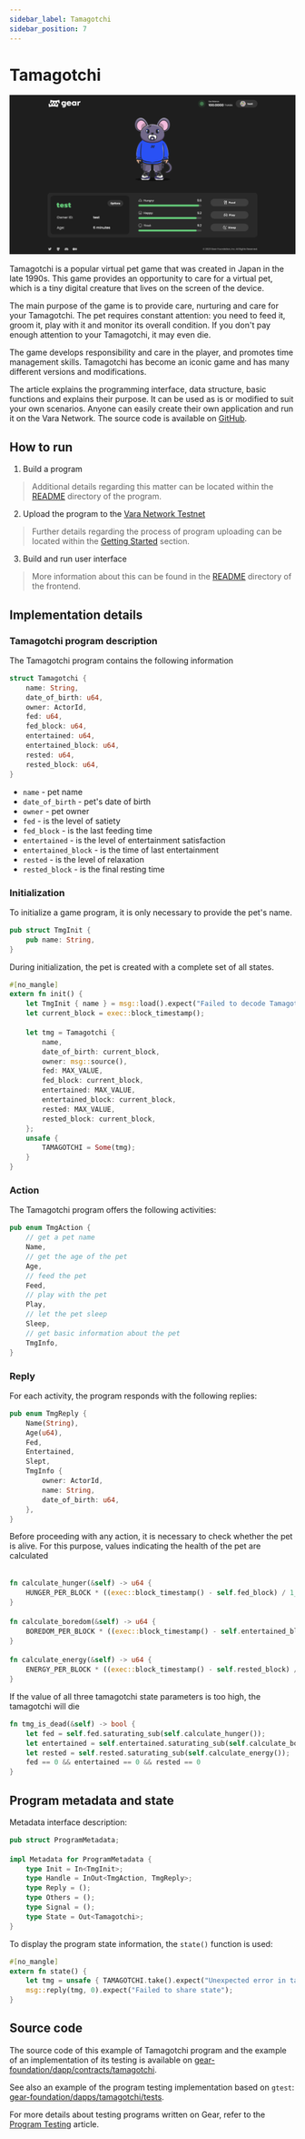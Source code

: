 ```yaml
---
sidebar_label: Tamagotchi
sidebar_position: 7
---
```


# Tamagotchi

![tamagotchi](../img/tamagotchi.png)

Tamagotchi is a popular virtual pet game that was created in Japan in the late 1990s. This game provides an opportunity to care for a virtual pet, which is a tiny digital creature that lives on the screen of the device.

The main purpose of the game is to provide care, nurturing and care for your Tamagotchi. The pet requires constant attention: you need to feed it, groom it, play with it and monitor its overall condition. If you don't pay enough attention to your Tamagotchi, it may even die.

The game develops responsibility and care in the player, and promotes time management skills. Tamagotchi has become an iconic game and has many different versions and modifications.

The article explains the programming interface, data structure, basic functions and explains their purpose. It can be used as is or modified to suit your own scenarios. Anyone can easily create their own application and run it on the Vara Network. The source code is available on [GitHub](https://github.com/gear-foundation/dapps/tree/master/contracts/tamagotchi).

## How to run

1. Build a program
> Additional details regarding this matter can be located within the [README](https://github.com/gear-foundation/dapps/tree/master/contracts/tamagotchi/README.md) directory of the program.

2. Upload the program to the [Vara Network Testnet](https://idea.gear-tech.io/programs?node=wss%3A%2F%2Ftestnet.vara.network)
> Further details regarding the process of program uploading can be located within the [Getting Started](../../getting-started-in-5-minutes#deploy-your-program-to-the-testnet) section.

3. Build and run user interface
> More information about this can be found in the [README](https://github.com/gear-foundation/dapps/blob/master/frontend/apps/tamagotchi/README.md) directory of the frontend.

## Implementation details

### Tamagotchi program description

The Tamagotchi program contains the following information

```rust title="tamagotchi/src/lib.rs"
struct Tamagotchi {
    name: String,
    date_of_birth: u64,
    owner: ActorId,
    fed: u64,
    fed_block: u64,
    entertained: u64,
    entertained_block: u64,
    rested: u64,
    rested_block: u64,
}
```
* `name` - pet name
* `date_of_birth` - pet's date of birth
* `owner` - pet owner
* `fed` - is the level of satiety
* `fed_block` - is the last feeding time
* `entertained` - is the level of entertainment satisfaction
* `entertained_block` - is the time of last entertainment
* `rested` - is the level of relaxation
* `rested_block` - is the final resting time

### Initialization

To initialize a game program, it is only necessary to provide the pet's name.

```rust title="tamagotchi/io/src/lib.rs"
pub struct TmgInit {
    pub name: String,
}
```

During initialization, the pet is created with a complete set of all states.

```rust title="tamagotchi/src/lib.rs"
#[no_mangle]
extern fn init() {
    let TmgInit { name } = msg::load().expect("Failed to decode Tamagotchi name");
    let current_block = exec::block_timestamp();

    let tmg = Tamagotchi {
        name,
        date_of_birth: current_block,
        owner: msg::source(),
        fed: MAX_VALUE,
        fed_block: current_block,
        entertained: MAX_VALUE,
        entertained_block: current_block,
        rested: MAX_VALUE,
        rested_block: current_block,
    };
    unsafe {
        TAMAGOTCHI = Some(tmg);
    }
}
```

### Action

The Tamagotchi program offers the following activities:

```rust title="tamagotchi/io/src/lib.rs"
pub enum TmgAction {
    // get a pet name
    Name,
    // get the age of the pet
    Age,
    // feed the pet
    Feed,
    // play with the pet
    Play,
    // let the pet sleep
    Sleep,
    // get basic information about the pet
    TmgInfo,
}
```

### Reply

For each activity, the program responds with the following replies:

```rust title="tamagotchi/io/src/lib.rs"
pub enum TmgReply {
    Name(String),
    Age(u64),
    Fed,
    Entertained,
    Slept,
    TmgInfo {
        owner: ActorId,
        name: String,
        date_of_birth: u64,
    },
}
```

Before proceeding with any action, it is necessary to check whether the pet is alive. For this purpose, values indicating the health of the pet are calculated

```rust title="tamagotchi/src/lib.rs"

fn calculate_hunger(&self) -> u64 {
    HUNGER_PER_BLOCK * ((exec::block_timestamp() - self.fed_block) / 1_000)
}

fn calculate_boredom(&self) -> u64 {
    BOREDOM_PER_BLOCK * ((exec::block_timestamp() - self.entertained_block) / 1000)
}

fn calculate_energy(&self) -> u64 {
    ENERGY_PER_BLOCK * ((exec::block_timestamp() - self.rested_block) / 1000)
}

```

If the value of all three tamagotchi state parameters is too high, the tamagotchi will die

```rust title="tamagotchi/src/lib.rs"
fn tmg_is_dead(&self) -> bool {
    let fed = self.fed.saturating_sub(self.calculate_hunger());
    let entertained = self.entertained.saturating_sub(self.calculate_boredom());
    let rested = self.rested.saturating_sub(self.calculate_energy());
    fed == 0 && entertained == 0 && rested == 0
}
```

## Program metadata and state
Metadata interface description:

```rust title="tamagotchi/io/src/lib.rs"
pub struct ProgramMetadata;

impl Metadata for ProgramMetadata {
    type Init = In<TmgInit>;
    type Handle = InOut<TmgAction, TmgReply>;
    type Reply = ();
    type Others = ();
    type Signal = ();
    type State = Out<Tamagotchi>;
}
```

To display the program state information, the `state()` function is used:

```rust title="tamagotchi/src/lib.rs"
#[no_mangle]
extern fn state() {
    let tmg = unsafe { TAMAGOTCHI.take().expect("Unexpected error in taking state") };
    msg::reply(tmg, 0).expect("Failed to share state");
}

```

## Source code

The source code of this example of Tamagotchi program and the example of an implementation of its testing is available on [gear-foundation/dapp/contracts/tamagotchi](https://github.com/gear-foundation/dapps/tree/master/contracts/tamagotchi).

See also an example of the program testing implementation based on `gtest`: [gear-foundation/dapps/tamagotchi/tests](https://github.com/gear-foundation/dapps/tree/master/contracts/tamagotchi/tests).

For more details about testing programs written on Gear, refer to the [Program Testing](/docs/developing-contracts/testing) article.
